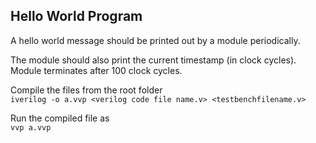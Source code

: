 ## Hello World Program
A hello world message should be printed out by a module periodically. 

The module should also print the current timestamp (in clock cycles). Module terminates after 100 clock cycles.

Compile the files from the root folder         
                `iverilog -o a.vvp <verilog code file name.v> <testbenchfilename.v>`

Run the compiled file as                  
                `vvp a.vvp`